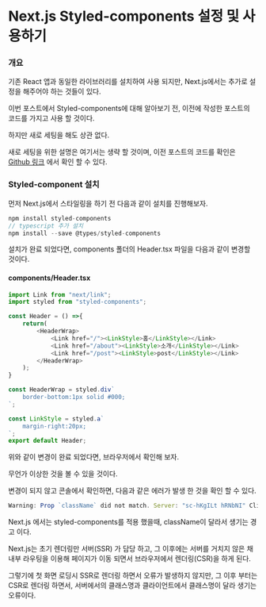 # Next.js Styled-components 설정 및 사용하기

### 개요

기존 React 앱과 동일한 라이브러리를 설치하여 사용 되지만, Next.js에서는 추가로 설정을 해주어야 하는 것들이 있다.

이번 포스트에서 Styled-components에 대해 알아보기 전, 이전에 작성한 포스트의 코드를 가지고 사용 할 것이다.

하지만 새로 세팅을 해도 상관 없다.

새로 세팅을 위한 설명은 여기서는 생략 할 것이며, 이전 포스트의 코드를 확인은 [Github 링크](https://github.com/dlsgh120/blog-contents/tree/main/react/27-nextjs-data-fetching) 에서 확인 할 수 있다.

### Styled-component 설치

먼저 Next.js에서 스타일링을 하기 전 다음과 같이 설치를 진행해보자.

```js
npm install styled-components
// typescript 추가 설치
npm install --save @types/styled-components
```

설치가 완료 되었다면, components 폴더의 Header.tsx 파일을 다음과 같이 변경할 것이다.

#### components/Header.tsx

```js
import Link from "next/link";
import styled from "styled-components";

const Header = () =>{
    return(
        <HeaderWrap>
            <Link href="/"><LinkStyle>홈</LinkStyle></Link>
            <Link href="/about"><LinkStyle>소개</LinkStyle></Link>
            <Link href="/post"><LinkStyle>post</LinkStyle></Link>
        </HeaderWrap>
    );
}

const HeaderWrap = styled.div`
    border-bottom:1px solid #000;
`;

const LinkStyle = styled.a`
    margin-right:20px;
`;
export default Header;
```

위와 같이 변경이 완료 되었다면, 브라우저에서 확인해 보자.

무언가 이상한 것을 볼 수 있을 것이다.

변경이 되지 않고 콘솔에서 확인하면,  다음과 같은 에러가 발생 한 것을 확인 할 수 있다.

```js
Warning: Prop `className` did not match. Server: "sc-hKgILt hRNbNI" Client: "sc-gsTCUz dLVocF"
```

Next.js 에서는 styled-components를 적용 했을때, className이 달라서 생기는 경고 이다.

Next.js는 초기 렌더링만 서버(SSR) 가 담당 하고, 그 이후에는 서버를 거치지 않은 채 내부 라우팅을 이용해 페이지가 이동 되면서 브라우저에서 렌더링(CSR)을 하게 된다.

그렇기에 첫 화면 로딩시 SSR로 렌더링 하면서 오류가 발생하지 않지만, 그 이후 부터는 CSR로 렌더링 하면서, 서버에서의 클래스명과 클라이언트에서 클래스명이 달라 생기는 오류이다.
